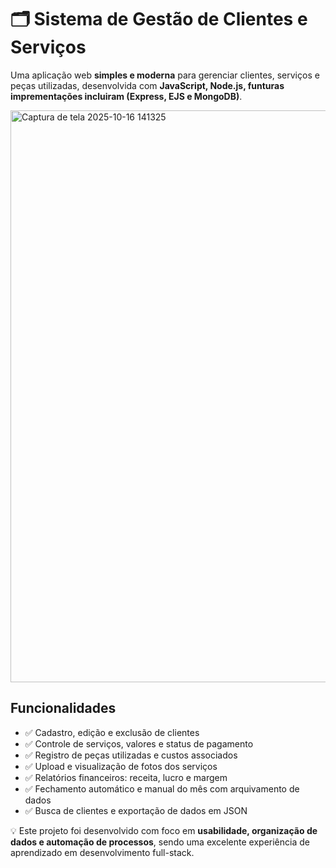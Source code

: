 # 🗂️ Sistema de Gestão de Clientes e Serviços

Uma aplicação web **simples e moderna** para gerenciar clientes, serviços e peças utilizadas, desenvolvida com **JavaScript, Node.js, funturas imprementações incluiram (Express, EJS e MongoDB)**.  

<img width="674" height="915" alt="Captura de tela 2025-10-16 141325" src="https://github.com/user-attachments/assets/c4e7e347-eecb-49bf-a108-becb04032817" />


## Funcionalidades

- ✅ Cadastro, edição e exclusão de clientes  
- ✅ Controle de serviços, valores e status de pagamento  
- ✅ Registro de peças utilizadas e custos associados  
- ✅ Upload e visualização de fotos dos serviços  
- ✅ Relatórios financeiros: receita, lucro e margem  
- ✅ Fechamento automático e manual do mês com arquivamento de dados  
- ✅ Busca de clientes e exportação de dados em JSON  

💡 Este projeto foi desenvolvido com foco em **usabilidade, organização de dados e automação de processos**, sendo uma excelente experiência de aprendizado em desenvolvimento full-stack.
